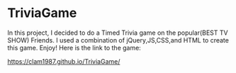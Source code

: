 # TriviaGame
In this project, I decided to do a Timed Trivia game on the popular(BEST TV SHOW) Friends. I used a combination of jQuery,JS,CSS,and HTML to create this game. Enjoy!
Here is the link to the game:

https://clam1987.github.io/TriviaGame/
